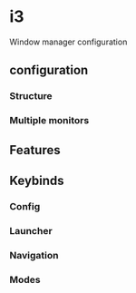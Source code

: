 # i3

Window manager configuration

## configuration

### Structure

### Multiple monitors

## Features

## Keybinds

### Config

### Launcher



### Navigation

### Modes

